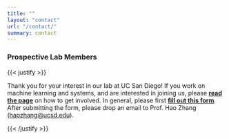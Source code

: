 ```yaml
---
title: ""
layout: "contact"
url: "/contact/"
summary: contact
---
```


### Prospective Lab Members

{{< justify >}}

Thank you for your interest in our lab at UC San Diego! If you work on machine learning and systems, and are interested in joining us, please [**read the page**](https://cseweb.ucsd.edu/~haozhang/prospective_student) on how to get involved. 
In general, please first [**fill out this form**](https://forms.cloud.microsoft/r/RYpEJHqJgs). 
After submitting the form, please drop an email to Prof. Hao Zhang (haozhang@ucsd.edu).

{{< /justify >}}
